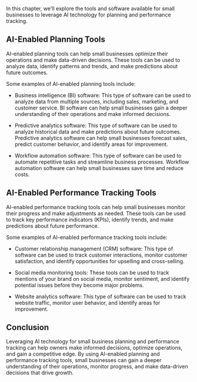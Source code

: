 

In this chapter, we'll explore the tools and software available for small businesses to leverage AI technology for planning and performance tracking.

AI-Enabled Planning Tools
-------------------------

AI-enabled planning tools can help small businesses optimize their operations and make data-driven decisions. These tools can be used to analyze data, identify patterns and trends, and make predictions about future outcomes.

Some examples of AI-enabled planning tools include:

* Business intelligence (BI) software: This type of software can be used to analyze data from multiple sources, including sales, marketing, and customer service. BI software can help small businesses gain a deeper understanding of their operations and make informed decisions.

* Predictive analytics software: This type of software can be used to analyze historical data and make predictions about future outcomes. Predictive analytics software can help small businesses forecast sales, predict customer behavior, and identify areas for improvement.

* Workflow automation software: This type of software can be used to automate repetitive tasks and streamline business processes. Workflow automation software can help small businesses save time and reduce costs.

AI-Enabled Performance Tracking Tools
-------------------------------------

AI-enabled performance tracking tools can help small businesses monitor their progress and make adjustments as needed. These tools can be used to track key performance indicators (KPIs), identify trends, and make predictions about future performance.

Some examples of AI-enabled performance tracking tools include:

* Customer relationship management (CRM) software: This type of software can be used to track customer interactions, monitor customer satisfaction, and identify opportunities for upselling and cross-selling.

* Social media monitoring tools: These tools can be used to track mentions of your brand on social media, monitor sentiment, and identify potential issues before they become major problems.

* Website analytics software: This type of software can be used to track website traffic, monitor user behavior, and identify areas for improvement.

Conclusion
----------

Leveraging AI technology for small business planning and performance tracking can help owners make informed decisions, optimize operations, and gain a competitive edge. By using AI-enabled planning and performance tracking tools, small businesses can gain a deeper understanding of their operations, monitor progress, and make data-driven decisions that drive growth.
